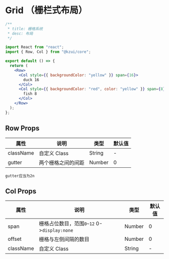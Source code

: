 # Grid （栅栏式布局）

```jsx
/**
 * title: 栅格系统
 * desc: 布局
 */

import React from "react";
import { Row, Col } from "@kzui/core";

export default () => {
  return (
    <Row>
      <Col style={{ backgroundColor: "yellow" }} span={16}>
        duck 16
      </Col>
      <Col style={{ backgroundColor: "red", color: "yellow" }} span={8}>
        fish 8
      </Col>
    </Row>
  );
};
```

## Row Props

| 属性      | 说明               | 类型   | 默认值 |
| --------- | ------------------ | ------ | ------ |
| className | 自定义 Class       | String | -      |
| gutter    | 两个栅格之间的间距 | Number | 0      |

`gutter应当为2n`

## Col Props

| 属性      | 说明                                       | 类型   | 默认值 |
| --------- | ------------------------------------------ | ------ | ------ |
| span      | 栅格占位数目，范围`0~12` 0->`display:none` | Number | 0      |
| offset    | 栅格与左侧间隔的数目                       | Number | 0      |
| className | 自定义 Class                               | String | -      |
